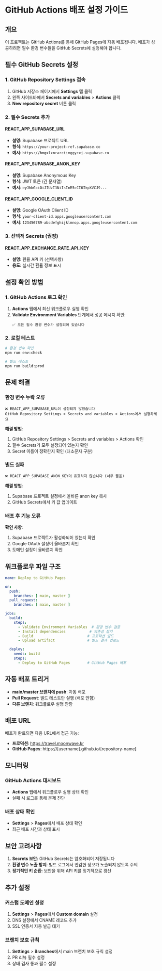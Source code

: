 # GitHub Actions 배포 설정 가이드

## 개요
이 프로젝트는 GitHub Actions를 통해 GitHub Pages에 자동 배포됩니다. 배포가 성공하려면 필수 환경 변수들을 GitHub Secrets에 설정해야 합니다.

## 필수 GitHub Secrets 설정

### 1. GitHub Repository Settings 접속
1. GitHub 저장소 페이지에서 **Settings** 탭 클릭
2. 왼쪽 사이드바에서 **Secrets and variables** > **Actions** 클릭
3. **New repository secret** 버튼 클릭

### 2. 필수 Secrets 추가

#### REACT_APP_SUPABASE_URL
- **설명**: Supabase 프로젝트 URL
- **형식**: `https://your-project-ref.supabase.co`
- **예시**: `https://hmgxlxnrarciimggycxj.supabase.co`

#### REACT_APP_SUPABASE_ANON_KEY
- **설명**: Supabase Anonymous Key
- **형식**: JWT 토큰 (긴 문자열)
- **예시**: `eyJhbGciOiJIUzI1NiIsInR5cCI6IkpXVCJ9...`

#### REACT_APP_GOOGLE_CLIENT_ID
- **설명**: Google OAuth Client ID
- **형식**: `your-client-id.apps.googleusercontent.com`
- **예시**: `123456789-abcdefghijklmnop.apps.googleusercontent.com`

### 3. 선택적 Secrets (권장)

#### REACT_APP_EXCHANGE_RATE_API_KEY
- **설명**: 환율 API 키 (선택사항)
- **용도**: 실시간 환율 정보 표시

## 설정 확인 방법

### 1. GitHub Actions 로그 확인
1. **Actions** 탭에서 최신 워크플로우 실행 확인
2. **Validate Environment Variables** 단계에서 성공 메시지 확인:
   ```
   ✅ 모든 필수 환경 변수가 설정되어 있습니다
   ```

### 2. 로컬 테스트
```bash
# 환경 변수 확인
npm run env:check

# 빌드 테스트
npm run build:prod
```

## 문제 해결

### 환경 변수 누락 오류
```
❌ REACT_APP_SUPABASE_URL이 설정되지 않았습니다
GitHub Repository Settings > Secrets and variables > Actions에서 설정하세요
```

**해결 방법**:
1. GitHub Repository Settings > Secrets and variables > Actions 확인
2. 필수 Secrets가 모두 설정되어 있는지 확인
3. Secret 이름이 정확한지 확인 (대소문자 구분)

### 빌드 실패
```
❌ REACT_APP_SUPABASE_ANON_KEY이 유효하지 않습니다 (너무 짧음)
```

**해결 방법**:
1. Supabase 프로젝트 설정에서 올바른 anon key 복사
2. GitHub Secrets에서 키 값 업데이트

### 배포 후 기능 오류
**확인 사항**:
1. Supabase 프로젝트가 활성화되어 있는지 확인
2. Google OAuth 설정이 올바른지 확인
3. 도메인 설정이 올바른지 확인

## 워크플로우 파일 구조

```yaml
name: Deploy to GitHub Pages

on:
  push:
    branches: [ main, master ]
  pull_request:
    branches: [ main, master ]

jobs:
  build:
    steps:
      - Validate Environment Variables  # 환경 변수 검증
      - Install dependencies           # 의존성 설치
      - Build                         # 프로덕션 빌드
      - Upload artifact               # 빌드 결과 업로드

  deploy:
    needs: build
    steps:
      - Deploy to GitHub Pages        # GitHub Pages 배포
```

## 자동 배포 트리거

- **main/master 브랜치에 push**: 자동 배포
- **Pull Request**: 빌드 테스트만 실행 (배포 안함)
- **다른 브랜치**: 워크플로우 실행 안함

## 배포 URL

배포가 완료되면 다음 URL에서 접근 가능:
- **프로덕션**: https://travel.moonwave.kr
- **GitHub Pages**: https://[username].github.io/[repository-name]

## 모니터링

### GitHub Actions 대시보드
- **Actions** 탭에서 워크플로우 실행 상태 확인
- 실패 시 로그를 통해 문제 진단

### 배포 상태 확인
- **Settings** > **Pages**에서 배포 상태 확인
- 최근 배포 시간과 상태 표시

## 보안 고려사항

1. **Secrets 보안**: GitHub Secrets는 암호화되어 저장됩니다
2. **환경 변수 노출 방지**: 빌드 로그에서 민감한 정보가 노출되지 않도록 주의
3. **정기적인 키 순환**: 보안을 위해 API 키를 정기적으로 갱신

## 추가 설정

### 커스텀 도메인 설정
1. **Settings** > **Pages**에서 **Custom domain** 설정
2. DNS 설정에서 CNAME 레코드 추가
3. SSL 인증서 자동 발급 대기

### 브랜치 보호 규칙
1. **Settings** > **Branches**에서 main 브랜치 보호 규칙 설정
2. PR 리뷰 필수 설정
3. 상태 검사 통과 필수 설정